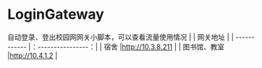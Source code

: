 # LoginGateway
自动登录、登出校园网网关小脚本，可以查看流量使用情况
|              |      网关地址      | 
| ------------ |：----------------：|
| 宿舍         |http://10.3.8.211   |
| 图书馆、教室 |http://10.4.1.2     |
